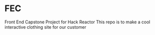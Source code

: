 # FEC
Front End Capstone Project for Hack Reactor
This repo is to make a cool interactive clothing site for our customer
